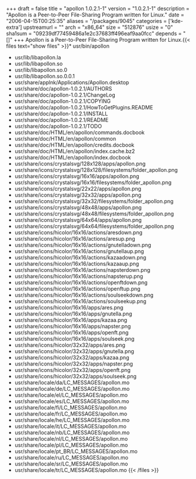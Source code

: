 +++
draft = false
title = "apollon 1.0.2.1-1"
version = "1.0.2.1-1"
description = "Apollon is a Peer-to-Peer File-Sharing Program written for Linux."
date = "2006-04-15T00:25:35"
aliases = "/packages/9045"
categories = ['kde-extra']
upstreamurl = ""
arch = "x86_64"
size = "512876"
usize = "0"
sha1sum = "09239df77459486a1e2c37683ff496eaf9aa0fcc"
depends = "[]"
+++
Apollon is a Peer-to-Peer File-Sharing Program written for Linux.{{< files text="show files" >}}* usr/bin/apollon
* usr/lib/libapollon.la
* usr/lib/libapollon.so
* usr/lib/libapollon.so.0
* usr/lib/libapollon.so.0.0.1
* usr/share/applnk/Applications/Apollon.desktop
* usr/share/doc/apollon-1.0.2.1/AUTHORS
* usr/share/doc/apollon-1.0.2.1/ChangeLog
* usr/share/doc/apollon-1.0.2.1/COPYING
* usr/share/doc/apollon-1.0.2.1/HowToGetPlugins.README
* usr/share/doc/apollon-1.0.2.1/INSTALL
* usr/share/doc/apollon-1.0.2.1/README
* usr/share/doc/apollon-1.0.2.1/TODO
* usr/share/doc/HTML/en/apollon/commands.docbook
* usr/share/doc/HTML/en/apollon/common
* usr/share/doc/HTML/en/apollon/credits.docbook
* usr/share/doc/HTML/en/apollon/index.cache.bz2
* usr/share/doc/HTML/en/apollon/index.docbook
* usr/share/icons/crystalsvg/128x128/apps/apollon.png
* usr/share/icons/crystalsvg/128x128/filesystems/folder_apollon.png
* usr/share/icons/crystalsvg/16x16/apps/apollon.png
* usr/share/icons/crystalsvg/16x16/filesystems/folder_apollon.png
* usr/share/icons/crystalsvg/22x22/apps/apollon.png
* usr/share/icons/crystalsvg/32x32/apps/apollon.png
* usr/share/icons/crystalsvg/32x32/filesystems/folder_apollon.png
* usr/share/icons/crystalsvg/48x48/apps/apollon.png
* usr/share/icons/crystalsvg/48x48/filesystems/folder_apollon.png
* usr/share/icons/crystalsvg/64x64/apps/apollon.png
* usr/share/icons/crystalsvg/64x64/filesystems/folder_apollon.png
* usr/share/icons/hicolor/16x16/actions/aresdown.png
* usr/share/icons/hicolor/16x16/actions/aresup.png
* usr/share/icons/hicolor/16x16/actions/gnutelladown.png
* usr/share/icons/hicolor/16x16/actions/gnutellaup.png
* usr/share/icons/hicolor/16x16/actions/kazaadown.png
* usr/share/icons/hicolor/16x16/actions/kazaaup.png
* usr/share/icons/hicolor/16x16/actions/napsterdown.png
* usr/share/icons/hicolor/16x16/actions/napsterup.png
* usr/share/icons/hicolor/16x16/actions/openftdown.png
* usr/share/icons/hicolor/16x16/actions/openftup.png
* usr/share/icons/hicolor/16x16/actions/soulseekdown.png
* usr/share/icons/hicolor/16x16/actions/soulseekup.png
* usr/share/icons/hicolor/16x16/apps/ares.png
* usr/share/icons/hicolor/16x16/apps/gnutella.png
* usr/share/icons/hicolor/16x16/apps/kazaa.png
* usr/share/icons/hicolor/16x16/apps/napster.png
* usr/share/icons/hicolor/16x16/apps/openft.png
* usr/share/icons/hicolor/16x16/apps/soulseek.png
* usr/share/icons/hicolor/32x32/apps/ares.png
* usr/share/icons/hicolor/32x32/apps/gnutella.png
* usr/share/icons/hicolor/32x32/apps/kazaa.png
* usr/share/icons/hicolor/32x32/apps/napster.png
* usr/share/icons/hicolor/32x32/apps/openft.png
* usr/share/icons/hicolor/32x32/apps/soulseek.png
* usr/share/locale/da/LC_MESSAGES/apollon.mo
* usr/share/locale/de/LC_MESSAGES/apollon.mo
* usr/share/locale/el/LC_MESSAGES/apollon.mo
* usr/share/locale/es/LC_MESSAGES/apollon.mo
* usr/share/locale/fi/LC_MESSAGES/apollon.mo
* usr/share/locale/fr/LC_MESSAGES/apollon.mo
* usr/share/locale/he/LC_MESSAGES/apollon.mo
* usr/share/locale/it/LC_MESSAGES/apollon.mo
* usr/share/locale/nb/LC_MESSAGES/apollon.mo
* usr/share/locale/nl/LC_MESSAGES/apollon.mo
* usr/share/locale/pl/LC_MESSAGES/apollon.mo
* usr/share/locale/pt_BR/LC_MESSAGES/apollon.mo
* usr/share/locale/ru/LC_MESSAGES/apollon.mo
* usr/share/locale/sr/LC_MESSAGES/apollon.mo
* usr/share/locale/tr/LC_MESSAGES/apollon.mo
{{< /files >}}